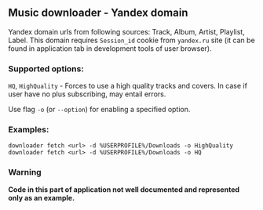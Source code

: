 ## Music downloader - Yandex domain
Yandex domain urls from following sources: Track, Album, Artist, Playlist, Label.
This domain requires `Session_id` cookie from `yandex.ru` site (it can be found
in application tab in development tools of user browser).

### Supported options:
`HQ`, `HighQuality` - Forces to use a high quality tracks and covers.
                  In case if user have no plus subscribing, may entail
                  errors.

Use flag `-o` (or `--option`) for enabling a specified option.

### Examples:
    downloader fetch <url> -d %USERPROFILE%/Downloads -o HighQuality
    downloader fetch <url> -d %USERPROFILE%/Downloads -o HQ

### Warning
**Code in this part of application not well documented and represented only as an example.**
